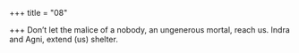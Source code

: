 +++
title = "08"

+++
Don’t let the malice of a nobody, an ungenerous mortal, reach us. Indra and Agni, extend (us) shelter.